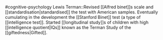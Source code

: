 #cognitive-psychology 
Lewis Terman::Revised [[Alfred binet]]s scale and [[standardisation|standardised]] the test with American samples. Eventually cumulating in the development the [[Stanford Binet]] test (a type of [[intelligence test]]. Started [[longitudinal study]]s of children with high [[intelligence quotient|IQs]] known as the Terman Study of the [[giftedness|Gifted]].
<!--SR:!2024-04-12,2,190-->